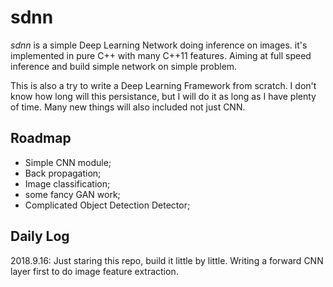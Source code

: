 # sdnn

*sdnn* is a simple Deep Learning Network doing inference on images. it's implemented in pure C++ with many C++11 features. Aiming at full speed inference and build simple network on simple problem.

This is also a try to write a Deep Learning Framework from scratch. I don't know how long will this persistance, but I will do it as long as I have plenty of time. Many new things will also included not just CNN.


## Roadmap

- Simple CNN module;
- Back propagation;
- Image classification;
- some fancy GAN work;
- Complicated Object Detection Detector;

## Daily Log

2018.9.16: Just staring this repo, build it little by little. Writing a forward CNN layer first to do image feature extraction.